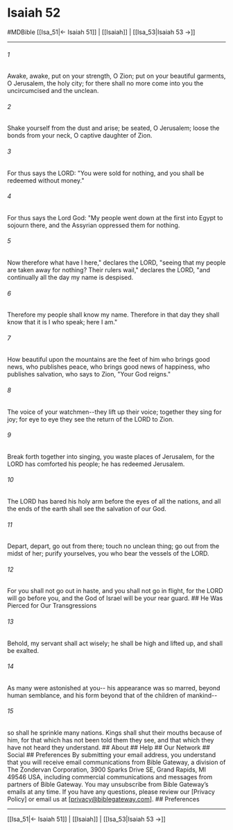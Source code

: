 # Isaiah 52
#MDBible
[[Isa_51|← Isaiah 51]] | [[Isaiah]] | [[Isa_53|Isaiah 53 →]]

***


###### 1 
Awake, awake, put on your strength, O Zion; put on your beautiful garments, O Jerusalem, the holy city; for there shall no more come into you the uncircumcised and the unclean. 

###### 2 
Shake yourself from the dust and arise; be seated, O Jerusalem; loose the bonds from your neck, O captive daughter of Zion. 

###### 3 
For thus says the LORD: "You were sold for nothing, and you shall be redeemed without money." 

###### 4 
For thus says the Lord God: "My people went down at the first into Egypt to sojourn there, and the Assyrian oppressed them for nothing. 

###### 5 
Now therefore what have I here," declares the LORD, "seeing that my people are taken away for nothing? Their rulers wail," declares the LORD, "and continually all the day my name is despised. 

###### 6 
Therefore my people shall know my name. Therefore in that day they shall know that it is I who speak; here I am." 

###### 7 
How beautiful upon the mountains are the feet of him who brings good news, who publishes peace, who brings good news of happiness, who publishes salvation, who says to Zion, "Your God reigns." 

###### 8 
The voice of your watchmen--they lift up their voice; together they sing for joy; for eye to eye they see the return of the LORD to Zion. 

###### 9 
Break forth together into singing, you waste places of Jerusalem, for the LORD has comforted his people; he has redeemed Jerusalem. 

###### 10 
The LORD has bared his holy arm before the eyes of all the nations, and all the ends of the earth shall see the salvation of our God. 

###### 11 
Depart, depart, go out from there; touch no unclean thing; go out from the midst of her; purify yourselves, you who bear the vessels of the LORD. 

###### 12 
For you shall not go out in haste, and you shall not go in flight, for the LORD will go before you, and the God of Israel will be your rear guard. ## He Was Pierced for Our Transgressions 

###### 13 
Behold, my servant shall act wisely; he shall be high and lifted up, and shall be exalted. 

###### 14 
As many were astonished at you-- his appearance was so marred, beyond human semblance, and his form beyond that of the children of mankind-- 

###### 15 
so shall he sprinkle many nations. Kings shall shut their mouths because of him, for that which has not been told them they see, and that which they have not heard they understand. ## About ## Help ## Our Network ## Social ## Preferences By submitting your email address, you understand that you will receive email communications from Bible Gateway, a division of The Zondervan Corporation, 3900 Sparks Drive SE, Grand Rapids, MI 49546 USA, including commercial communications and messages from partners of Bible Gateway. You may unsubscribe from Bible Gateway&rsquo;s emails at any time. If you have any questions, please review our [Privacy Policy] or email us at [privacy@biblegateway.com]. ## Preferences

***

[[Isa_51|← Isaiah 51]] | [[Isaiah]] | [[Isa_53|Isaiah 53 →]]

